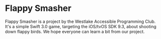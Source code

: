 # Flappy Smasher
Flappy Smasher is a project by the Westlake Accessible Programming Club. It's a simple Swift 3.0 game, targeting the iOS/tvOS SDK 9.3, about shooting down flappy birds. We hope everyone can learn a bit from our project.

